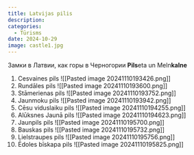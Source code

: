 ```yaml
---
title: Latvijas pilis
description: 
categories:
  - Tūrisms
date: 2024-10-29
image: castle1.jpg
---
```

Замки в Латвии, как горы в Черногории
**Pils**eta un Meln**kalne** 

1. Cesvaines pils
![[Pasted image 20241110193426.png]]
2. Rundāles pils
![[Pasted image 20241110193600.png]]
3. Stāmerienas pils
![[Pasted image 20241110193752.png]]
4. Jaunmoku pils
![[Pasted image 20241110193942.png]]
5. Cēsu viduslaiku pils
![[Pasted image 20241110194255.png]]
6. Alūksnes Jaunā pils
![[Pasted image 20241110194623.png]]
7. Jaunpils pils
![[Pasted image 20241110195700.png]]
8. Bauskas pils
![[Pasted image 20241110195732.png]]
9. Lielstraupes pils
![[Pasted image 20241110195756.png]]
10. Ēdoles bīskapa pils
![[Pasted image 20241110195825.png]]
